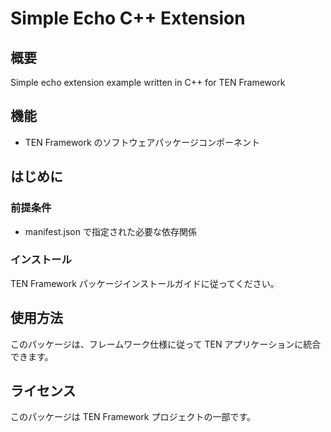 # Simple Echo C++ Extension

## 概要

Simple echo extension example written in C++ for TEN Framework

## 機能

- TEN Framework のソフトウェアパッケージコンポーネント


## はじめに

### 前提条件

- manifest.json で指定された必要な依存関係

### インストール

TEN Framework パッケージインストールガイドに従ってください。

## 使用方法

このパッケージは、フレームワーク仕様に従って TEN アプリケーションに統合できます。

## ライセンス

このパッケージは TEN Framework プロジェクトの一部です。
